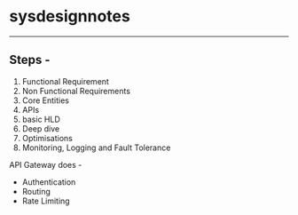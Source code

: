 # sysdesignnotes

---

## Steps - 

1. Functional Requirement
2. Non Functional Requirements
3. Core Entities
4. APIs
5. basic HLD
6. Deep dive
7. Optimisations
8. Monitoring, Logging and Fault Tolerance



API Gateway does - 
- Authentication
- Routing
- Rate Limiting
